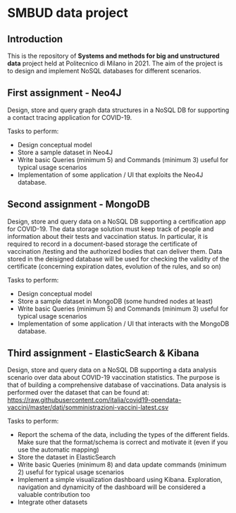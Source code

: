 # SMBUD data project
## Introduction
This is the repository of **Systems and methods for big and unstructured data** project held at Politecnico
di Milano in 2021. The aim of the project is to design and implement NoSQL databases for different scenarios.
## First assignment - Neo4J
Design, store and query graph data structures in a NoSQL DB for supporting a contact tracing application for
COVID-19.

Tasks to perform:
- Design conceptual model 
- Store a sample dataset in Neo4J
- Write basic Queries (minimum 5) and Commands (minimum 3) useful for typical usage scenarios
- Implementation of some application / UI that exploits the Neo4J database.
## Second assignment - MongoDB
Design, store and query data on a NoSQL DB supporting a certification app for COVID-19.
The data storage solution must keep track of people and information about their tests and vaccination status.
In particular, it is required to record in a document-based storage the certificate of vaccination /testing and the
authorized bodies that can deliver them.
Data stored in the deisigned database will be used for checking the validity of the certificate (concerning expiration dates, evolution
of the rules, and so on)

Tasks to perform:
- Design conceptual model
- Store a sample dataset in MongoDB (some hundred nodes at least)
- Write basic Queries (minimum 5) and Commands (minimum 3) useful for typical usage scenarios
- Implementation of some application / UI that interacts with the MongoDB database.


## Third assignment - ElasticSearch & Kibana
Design, store and query data on a NoSQL DB supporting a data analysis scenario over data about
COVID-19 vaccination statistics. The purpose is that of building a comprehensive database of vaccinations.
Data analysis is performed over the dataset that can be found at:
https://raw.githubusercontent.com/italia/covid19-opendata-vaccini/master/dati/somministrazioni-vaccini-latest.csv

Tasks to perform:
- Report the schema of the data, including the types of the different fields. Make sure that the format/schema
is correct and motivate it (even if you use the automatic mapping)
- Store the dataset in ElasticSearch
- Write basic Queries (minimum 8) and data update commands (minimum 2) useful for typical usage
scenarios
- Implement a simple visualization dashboard using Kibana. Exploration, navigation and dynamicity of the
dashboard will be considered a valuable contribution too
- Integrate other datasets
